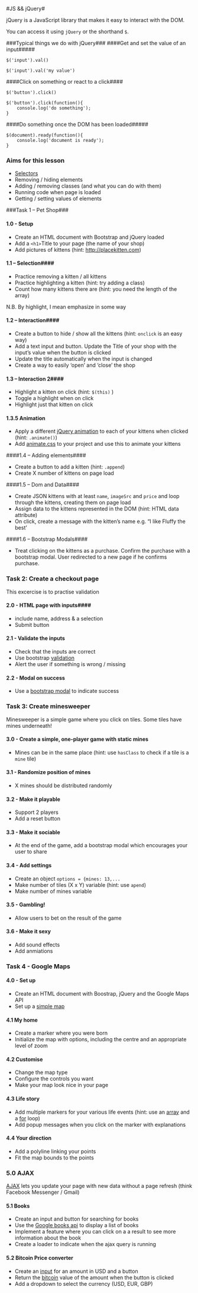 #JS && jQuery#

jQuery is a JavaScript library that makes it easy to interact with the DOM.

You can access it using `jQuery` or the shorthand `$`.

###Typical things we do with jQuery###
####Get and set the value of an input#####

`$('input').val()`


`$('input').val('my value')`

####Click on something or react to a click####

`$('button').click()`
```
$('button').click(function(){
    console.log('do something');
}
```


####Do something once the DOM has been loaded#####
```
$(document).ready(function(){
    console.log('document is ready');
}
```

### Aims for this lesson ###
* [Selectors](http://codylindley.com/jqueryselectors/)
* Removing / hiding elements
* Adding / removing classes (and what you can do with them)
* Running code when page is loaded
* Getting / setting values of elements

###Task 1 – Pet Shop###

#### 1.0 - Setup ####
*	Create an HTML document with Bootstrap and jQuery loaded
*	Add a `<h1>`Title to your page (the name of your shop)
*	Add pictures of kittens (hint: http://placekitten.com)

#### 1.1 – Selection####
* Practice removing a kitten / all kittens
* Practice highlighting a kitten (hint: try adding a class)
* Count how many kittens there are (hint: you need the length of the array)

N.B. By highlight, I mean emphasize in some way

#### 1.2 – Interaction####
*	Create a button to hide / show all the kittens (hint: `onclick` is an easy way)
*	Add a text input and button. Update the Title of your shop with the input’s value when the button is clicked
*	Update the title automatically when the input is changed
*	Create a way to easily ‘open’ and ‘close’ the shop

#### 1.3 – Interaction 2####
*	Highlight a kitten on click (hint: `$(this)` )
*	Toggle a highlight when on click 
*	Highlight just that kitten on click 


#### 1.3.5 Animation ####
* Apply a different [jQuery animation](http://www.w3schools.com/jquery/jquery_animate.asp) to each of your kittens when clicked (hint: `.animate()`)
* Add [animate.css](http://daneden.github.io/animate.css/) to your project and use this to animate your kittens

####1.4 – Adding elements####
*	Create a button to add a kitten (hint: `.append`)
*	Create X number of kittens on page load


####1.5 – Dom and Data####
*	Create JSON kittens with at least `name`, `imageSrc` and `price` and loop through the kittens, creating them on page load
*	Assign data to the kittens represented in the DOM (hint: HTML data attribute)
*	On click, create a message with the kitten’s name e.g. “I like Fluffy the best’

####1.6 – Bootstrap Modals####
*	Treat clicking on the kittens as a purchase. Confirm the purchase with a bootstrap modal. User redirected to a new page if he confirms purchase.


### Task 2: Create a checkout page ####
This excercise is to practise validation

#### 2.0 - HTML page with inputs####
* include name, address & a selection
* Submit button

#### 2.1 - Validate the inputs ####
* Check that the inputs are correct
* Use bootstrap [validation](http://getbootstrap.com/css/)
* Alert the user if something is wrong / missing

#### 2.2 - Modal on success ####
* Use a [bootstrap modal](http://getbootstrap.com/javascript/#modals) to indicate success

### Task 3: Create minesweeper ###
Minesweeper is a simple game where you click on tiles. Some tiles have mines underneath!

#### 3.0 - Create a simple, one-player game with static mines ####
* Mines can be in the same place (hint: use `hasClass` to check if a tile is a `mine` tile)

#### 3.1 - Randomize position of mines ####
* X mines should be distributed randomly

#### 3.2 - Make it playable ####
* Support 2 players
* Add a reset button

#### 3.3 - Make it sociable ####
* At the end of the game, add a bootstrap modal which encourages your user to share

#### 3.4 - Add settings ####
* Create an object `options = {mines: 13,...`
* Make number of tiles (X x Y) variable (hint: use `apend`)
* Make number of mines variable

#### 3.5 - Gambling! ####
* Allow users to bet on the result of the game

#### 3.6 - Make it sexy ####
* Add sound effects
* Add anmiations

### Task 4 - Google Maps ###

#### 4.0 - Set up ####
* Create an HTML document with Boostrap, jQuery and the Google Maps API
* Set up a [simple map](http://www.w3schools.com/googleapi/google_maps_basic.asp)

#### 4.1 My home ####
* Create a marker where you were born
* Initialize the map with options, including the centre and an appropriate level of zoom

#### 4.2 Customise ####
* Change the map type
* Configure the controls you want
* Make your map look nice in your page

#### 4.3 Life story ####
* Add multiple markers for your various life events (hint: use an [array](http://www.w3schools.com/js/js_arrays.asp)  and a [for](http://www.w3schools.com/js/js_loop_for.asp) loop)
* Add popup messages when you click on the marker with explanations

#### 4.4 Your direction ####
* Add a polyline linking your points
* Fit the map bounds to the points

### 5.0 AJAX ###
[AJAX](http://www.w3schools.com/jquery/ajax_ajax.asp) lets you update your page with new data without a page refresh (think Facebook Messenger / Gmail)

#### 5.1 Books ####
* Create an input and button for searching for books
* Use the [Google books api](https://developers.google.com/books/docs/v1/getting_started) to display a list of books
* Implement a feature where you can click on a a result to see more information about the book
* Create a loader to indicate when the ajax query is running

#### 5.2 Bitcoin Price converter ####
* Create an [input](http://getbootstrap.com/components/#input-groups) for an amount in USD and a button
* Return the [bitcoin](http://www.coindesk.com/api/) value of the amount when the button is clicked
* Add a dropdown to select the currency (USD, EUR, GBP)
